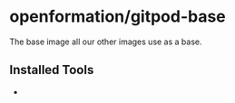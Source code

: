 # openformation/gitpod-base

The base image all our other images use as a base.

## Installed Tools

- []()